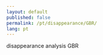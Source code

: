 ```yaml
---
layout: default
published: false
permalink: /pt/disappearance/GBR/
lang: pt
---
```


disappearance analysis GBR
